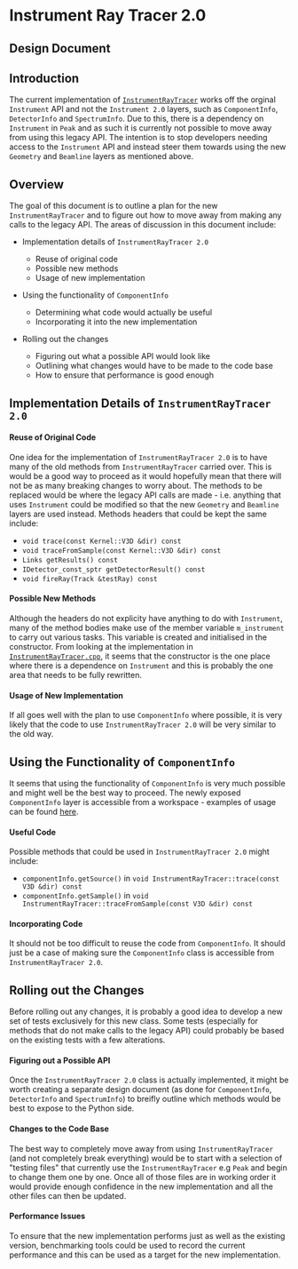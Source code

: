 # Instrument Ray Tracer 2.0
## Design Document

## Introduction
The current implementation of [`InstrumentRayTracer`](https://github.com/mantidproject/mantid/blob/master/Framework/Geometry/inc/MantidGeometry/Objects/InstrumentRayTracer.h#L56) works off the orginal `Instrument` API and not the `Instrument 2.0` layers, such as `ComponentInfo`, `DetectorInfo` and `SpectrumInfo`. Due to this, there is a dependency on `Instrument` in `Peak` and as such it is currently not possible to move away from using this legacy API. The intention is to stop developers needing access to the `Instrument` API and instead steer them towards using the new `Geometry` and `Beamline` layers as mentioned above.

## Overview
The goal of this document is to outline a plan for the new `InstrumentRayTracer` and to figure out how to move away from making any calls to the legacy API. The areas of discussion in this document include:

 * Implementation details of `InstrumentRayTracer 2.0`
   * Reuse of original code
   * Possible new methods
   * Usage of new implementation
     
 * Using the functionality of `ComponentInfo`
   * Determining what code would actually be useful
   * Incorporating it into the new implementation
   
 * Rolling out the changes
   * Figuring out what a possible API would look like 
   * Outlining what changes would have to be made to the code base
   * How to ensure that performance is good enough
 
## Implementation Details of `InstrumentRayTracer 2.0`

#### Reuse of Original Code
One idea for the implementation of `InstrumentRayTracer 2.0` is to have many of the old methods from `InstrumentRayTracer` carried over. This is would be a good way to proceed as it would hopefully mean that there will not be as many breaking changes to worry about. The methods to be replaced would be where the legacy API calls are made - i.e. anything that uses `Instrument` could be modified so that the new `Geometry` and `Beamline` layers are used instead. Methods headers that could be kept the same include:

 * `void trace(const Kernel::V3D &dir) const`
 * `void traceFromSample(const Kernel::V3D &dir) const`
 * `Links getResults() const`
 * `IDetector_const_sptr getDetectorResult() const`
 * `void fireRay(Track &testRay) const`

#### Possible New Methods
Although the headers do not explicity have anything to do with `Instrument`, many of the method bodies make use of the member variable `m_instrument` to carry out various tasks. This variable is created and initialised in the constructor. From looking at the implementation in [`InstrumentRayTracer.cpp`](), it seems that the constructor is the one place where there is a dependence on `Instrument` and this is probably the one area that needs to be fully rewritten.

#### Usage of New Implementation
If all goes well with the plan to use `ComponentInfo` where possible, it is very likely that the code to use `InstrumentRayTracer 2.0` will be very similar to the old way.  

## Using the Functionality of `ComponentInfo`
It seems that using the functionality of `ComponentInfo` is very much possible and might well be the best way to proceed.
The newly exposed `ComponentInfo` layer is accessible from a workspace - examples of usage can be found [here](). 

#### Useful Code
Possible methods that could be used in `InstrumentRayTracer 2.0` might include:

 * `componentInfo.getSource()` in `void InstrumentRayTracer::trace(const V3D &dir) const`
 * `componentInfo.getSample()` in `void InstrumentRayTracer::traceFromSample(const V3D &dir) const`

#### Incorporating Code
It should not be too difficult to reuse the code from `ComponentInfo`. It should just be a case of making sure the `ComponentInfo` class is accessible from `InstrumentRayTracer 2.0`.

## Rolling out the Changes
Before rolling out any changes, it is probably a good idea to develop a new set of tests exclusively for this new class. Some tests (especially for methods that do not make calls to the legacy API) could probably be based on the existing tests with a few alterations. 

#### Figuring out a Possible API
Once the `InstrumentRayTracer 2.0` class is actually implemented, it might be worth creating a separate design document (as done for `ComponentInfo`, `DetectorInfo` and `SpectrumInfo`) to breifly outline which methods would be best to expose to the Python side.

#### Changes to the Code Base
The best way to completely move away from using `InstrumentRayTracer` (and not completely break everything) would be to start with a selection of "testing files" that currently use the `InstrumentRayTracer` e.g `Peak` and begin to change them one by one. Once all of those files are in working order it would provide enough confidence in the new implementation and all the other files can then be updated.

#### Performance Issues
To ensure that the new implementation performs just as well as the existing version, benchmarking tools could be used to record the current performance and this can be used as a target for the new implementation.
